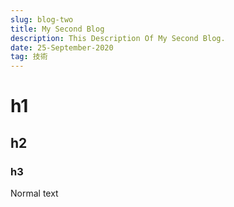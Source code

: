 ```yaml
---
slug: blog-two
title: My Second Blog
description: This Description Of My Second Blog.
date: 25-September-2020
tag: 技術
---
```


# h1

## h2

### h3

Normal text
